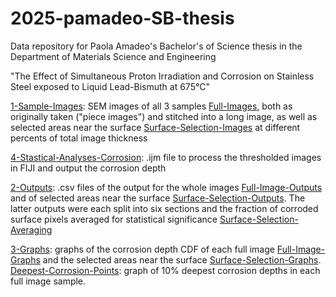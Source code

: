 # 2025-pamadeo-SB-thesis

Data repository for Paola Amadeo's Bachelor's of Science thesis in the Department of Materials Science and Engineering

"The Effect of Simultaneous Proton Irradiation and Corrosion on Stainless Steel exposed to Liquid Lead-Bismuth at 675°C"

[1-Sample-Images](1-Sample-Images/): SEM images of all 3 samples [Full-Images](1-Sample-Images/Full-Images/), both as originally taken ("piece images") and stitched into a long image, as well as selected areas near the surface [Surface-Selection-Images](1-Sample-Images/Surface-Selection-Images/) at different percents of total image thickness

[4-Stastical-Analyses-Corrosion](4-Statistical-Analyses-Corrosion.ijm): .ijm file to process the thresholded images in FIJI and output the corrosion depth

[2-Outputs](2-Outputs): .csv files of the output for the whole images [Full-Image-Outputs](2-Outputs/Full-Image-Outputs) and of selected areas near the surface [Surface-Selection-Outputs](2-Outputs/Surface-Selection-Outputs). The latter outputs were each split into six sections and the fraction of corroded surface pixels averaged for statistical significance [Surface-Selection-Averaging](2-Outputs/Surface-Selection-Averaging)

[3-Graphs](3-Graphs): graphs of the corrosion depth CDF of each full image [Full-Image-Graphs](3-Graphs/Full-Image-Graphs) and the selected areas near the surface [Surface-Selection-Graphs](3-Graphs/Surface-Selection-Graphs.xlsx). [Deepest-Corrosion-Points](3-Graphs/Deepest-Corrosion-Points.xlsx): graph of 10% deepest corrosion depths in each full image sample.
